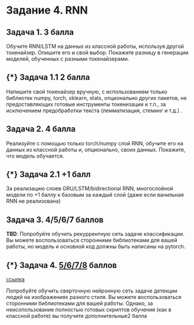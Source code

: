 # Задание 4. RNN
## Задача 1. 3 балла
Обучите RNN/LSTM на данных из классной работы, используя другой токенайзер. Опишите его и свой выбор. Покажите разницу в генерации моделей, обученных с разными токенайзерами.
## {*} Задача 1.1 2 балла
Напишите свой токенайзер вручную, с использованием только библиотек numpy, torch, sklearn, stats, опционально других пакетов, не предоставляющих готовые инструменты токенизации и т.п., за исключением предобработки текста (лемматизация, стеминг и т.д.) . 

## Задача 2. 4 балла
Реализуйте с помощью только torch/numpy слой RNN, обучите его на данных из классной работы и, опционально, своих данных. Покажите, что модель обучается. 
## {*} Задача 2.1 +1 балл
За реализацию слоев GRU/LSTM/bidirectional RNN, многослойной модели по +1 баллу к базовым за каждый слой (даже если ванильная RNN не реализована)

## Задача 3. 4/5/6/7 баллов
**TBD**: 
Попробуйте обучить рекуррентную сеть задаче классификации. Вы можете воспользоваться сторонними библиотеками для вашей работы, 
но модель и основной код должны быть написаны на pytorch. 

##  {*} Задача 4. [5/6/7/8](https://github.com/jerempir/spbu_deep_learning) баллов
[ссылка](https://www.kaggle.com/t/b2ef08dc3ddf44f981e2ad186c6c508d)

Попробуйте обучить сверточную нейронную сеть задаче детекции людей на изображениях разного стиля. Вы можете воспользоваться сторонними библиотеками для вашей работы. Однако, за неисопользование полностью готовых скриптов обучения (как в классной работе) вы получите дополнительные2 балла